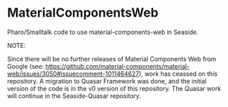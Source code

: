 # MaterialComponentsWeb
Pharo/Smalltalk code to use material-components-web in Seaside.

NOTE:

Since there will be no further releases of Material Components Web from Google (see: https://github.com/material-components/material-web/issues/3050#issuecomment-1011464627), work has ceassed on this repository. A migration to Quasar Framework was done, and the initial version of the code is in the v0 version of this repository. The Quasar work will continue in the Seaside-Quasar repository.
